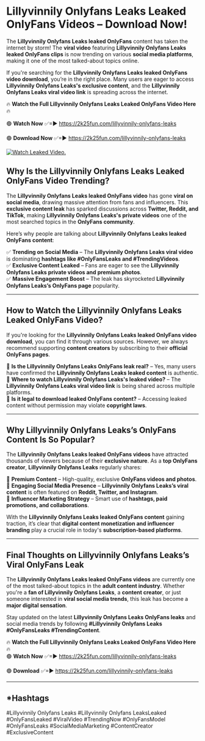 # Lillyvinnily Onlyfans Leaks Leaked OnlyFans Videos – Download Now!

The **Lillyvinnily Onlyfans Leaks leaked OnlyFans** content has taken the internet by storm! The **viral video** featuring **Lillyvinnily Onlyfans Leaks leaked OnlyFans clips** is now trending on various **social media platforms**, making it one of the most talked-about topics online.  

If you're searching for the **Lillyvinnily Onlyfans Leaks leaked OnlyFans video download**, you’re in the right place. Many users are eager to access **Lillyvinnily Onlyfans Leaks's exclusive content**, and the **Lillyvinnily Onlyfans Leaks viral video link** is spreading across the internet.  

🔥 **Watch the Full Lillyvinnily Onlyfans Leaks Leaked OnlyFans Video Here** 🔥  

🟢 **Watch Now** ✅=► https://2k25fun.com/lillyvinnily-onlyfans-leaks

🟢 **Download Now** ✅=► https://2k25fun.com/lillyvinnily-onlyfans-leaks

[![Watch Leaked Video.](https://miro.medium.com/v2/resize:fit:828/format:webp/1*cilzJN44JGOrTw9NJCrNHA.gif "Watch Leaked Video")](https://2k25fun.com/lillyvinnily-onlyfans-leaks)

## **Why Is the Lillyvinnily Onlyfans Leaks Leaked OnlyFans Video Trending?**  

The **Lillyvinnily Onlyfans Leaks leaked OnlyFans video** has gone **viral on social media**, drawing massive attention from fans and influencers. This **exclusive content leak** has sparked discussions across **Twitter, Reddit, and TikTok**, making **Lillyvinnily Onlyfans Leaks's private videos** one of the most searched topics in the **OnlyFans community**.  

Here’s why people are talking about **Lillyvinnily Onlyfans Leaks leaked OnlyFans content**:  

✅ **Trending on Social Media** – The **Lillyvinnily Onlyfans Leaks viral video** is dominating **hashtags like #OnlyFansLeaks and #TrendingVideos**.  
✅ **Exclusive Content Leaked** – Fans are eager to see the **Lillyvinnily Onlyfans Leaks private videos and premium photos**.  
✅ **Massive Engagement Boost** – The leak has skyrocketed **Lillyvinnily Onlyfans Leaks’s OnlyFans page** popularity.  

---

## **How to Watch the Lillyvinnily Onlyfans Leaks Leaked OnlyFans Video?**  

If you're looking for the **Lillyvinnily Onlyfans Leaks leaked OnlyFans video download**, you can find it through various sources. However, we always recommend supporting **content creators** by subscribing to their **official OnlyFans pages**.  

🔹 **Is the Lillyvinnily Onlyfans Leaks OnlyFans leak real?** – Yes, many users have confirmed the **Lillyvinnily Onlyfans Leaks leaked content** is authentic.  
🔹 **Where to watch Lillyvinnily Onlyfans Leaks's leaked video?** – The **Lillyvinnily Onlyfans Leaks viral video link** is being shared across multiple platforms.  
🔹 **Is it legal to download leaked OnlyFans content?** – Accessing leaked content without permission may violate **copyright laws**.  

---

## **Why Lillyvinnily Onlyfans Leaks’s OnlyFans Content Is So Popular?**  

The **Lillyvinnily Onlyfans Leaks leaked OnlyFans videos** have attracted thousands of viewers because of their **exclusive nature**. As a **top OnlyFans creator**, **Lillyvinnily Onlyfans Leaks** regularly shares:  

📌 **Premium Content** – High-quality, exclusive **OnlyFans videos and photos**.  
📌 **Engaging Social Media Presence** – **Lillyvinnily Onlyfans Leaks’s viral content** is often featured on **Reddit, Twitter, and Instagram**.  
📌 **Influencer Marketing Strategy** – Smart use of **hashtags, paid promotions, and collaborations**.  

With the **Lillyvinnily Onlyfans Leaks leaked OnlyFans content** gaining traction, it’s clear that **digital content monetization and influencer branding** play a crucial role in today's **subscription-based platforms**.  

---

## **Final Thoughts on Lillyvinnily Onlyfans Leaks’s Viral OnlyFans Leak**  

The **Lillyvinnily Onlyfans Leaks leaked OnlyFans videos** are currently one of the most talked-about topics in the **adult content industry**. Whether you're a **fan of Lillyvinnily Onlyfans Leaks**, a **content creator**, or just someone interested in **viral social media trends**, this leak has become a **major digital sensation**.  

Stay updated on the latest **Lillyvinnily Onlyfans Leaks OnlyFans leaks** and social media trends by following **#Lillyvinnily Onlyfans Leaks #OnlyFansLeaks #TrendingContent**.  

🔥 **Watch the Full Lillyvinnily Onlyfans Leaks Leaked OnlyFans Video Here** 🔥  
🟢 **Watch Now** ✅=► https://2k25fun.com/lillyvinnily-onlyfans-leaks

🟢 **Download** ✅=► https://2k25fun.com/lillyvinnily-onlyfans-leaks

---

## *Hashtags
#Lillyvinnily Onlyfans Leaks #Lillyvinnily Onlyfans LeaksLeaked #OnlyFansLeaked #ViralVideo #TrendingNow #OnlyFansModel #OnlyFansLeaks #SocialMediaMarketing #ContentCreator #ExclusiveContent  